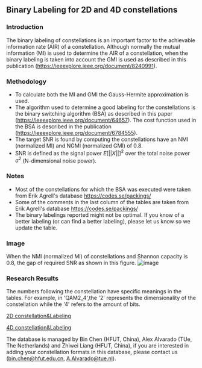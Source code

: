 ## Binary Labeling for 2D and 4D constellations

### Introduction

The binary labeling of constellations is an important factor to the achievable information rate (AIR) of a constellation. Although normally the mutual information (MI) is used to determine the AIR of a constellation, when the binary labeling is taken into account the GMI is used as described in this publication (https://ieeexplore.ieee.org/document/8240991). 

### Methodology
- To calculate both the MI and GMI the Gauss-Hermite approximation is used.
- The algorithm used to determine a good labeling for the constellations is the binary switching algorithm (BSA) as described in this paper (https://ieeexplore.ieee.org/document/64657). The cost function used in the BSA is described in the publication (https://ieeexplore.ieee.org/document/6784555). 
- The target SNR is found by computing the constellations have an NMI (normalized MI) and NGMI (normalized GMI) of 0.8.
- SNR is defined as the signal power $E[||X||]^2$ over the total noise power $\sigma^2$ (N-dimensional noise power). 

### Notes
- Most of the constellations for which the BSA was executed were taken from Erik Agrell's database https://codes.se/packings/
- Some of the comments in the last column of the tables are taken from Erik Agrell's database https://codes.se/packings/
- The binary labelings reported might not be optimal. If you know of a better labeling (or can find a better labeling), please let us know so we update the table.

### Image
When the NMI (normalized MI) of constellations and Shannon capacity is 0.8, the gap of required SNR as shown in this figure. 
![image](https://github.com/TUe-ICTLab/Binary-Labeling-for-2D-and-4D-constellations/blob/main/image/2DGS_VS_4DGS.png)

### Research Results

The numbers following the constellation have specific meanings in the tables. For example, in 'QAM2_4',the '2' represents  the dimensionality of the constellation while the '4' refers to  the amount of bits. 

[2D constellation&Labeling](https://github.com/TUe-ICTLab/Binary-Labeling-for-2D-and-4D-constellations/blob/main/2D%20Labelings%20Table.md)

[4D constellation&Labeling](https://github.com/TUe-ICTLab/Binary-Labeling-for-2D-and-4D-constellations/blob/main/4D%20Labelings%20Table.md) 

The database is managed by Bin Chen (HFUT, China), Alex Alvarado (TUe, The Netherlands) and Zhiwei Liang (HFUT, China), if you are interested in adding your constellation formats in this database, please contact us (bin.chen@hfut.edu.cn, A.Alvarado@tue.nl). 
